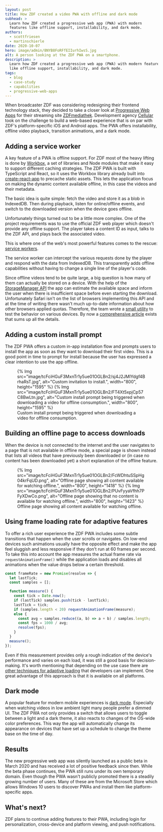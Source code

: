 ```yaml
---
layout: post
title: How ZDF created a video PWA with offline and dark mode
subhead: >
  Learn how ZDF created a progressive web app (PWA) with modern
  features like offline support, installability, and dark mode.
authors:
  - scottfriesen
  - martinschierle
date: 2020-10-07
hero: image/admin/8NYB8FoRFfEIIurhIwsS.jpg
alt: A person looking at the ZDF PWA on a smartphone.
description: >
  Learn how ZDF created a progressive web app (PWA) with modern features
  like offline support, installability, and dark mode.
tags:
  - blog
  - case-study
  - capabilities
  - progressive-web-apps
---
```


When broadcaster ZDF was considering redesigning their frontend technology
stack, they decided to take a closer look at [Progressive Web Apps](/pwa/) for their
streaming site [ZDFmediathek](https://pwa.zdf.de/). Development agency
[Cellular](https://www.cellular.de/) took on the challenge to build a web-based
experience that is on par with ZDF's platform-specific iOS and Android apps. The
PWA offers installability, offline video playback, transition animations, and a
dark mode.

## Adding a service worker

A key feature of a PWA is offline support. For ZDF most of the heavy lifting is done by
[Workbox](/workbox/), a set of libraries
and Node modules that make it easy to support different caching strategies. The
ZDF PWA is built with TypeScript and React, so it uses the Workbox library
already built into
[create-react-app](https://reactjs.org/docs/create-a-new-react-app.html) to
precache static assets. This lets the application focus on making the dynamic
content available offline, in this case the videos and their metadata.

The basic idea is quite simple: fetch the video and store it as a blob in
IndexedDB. Then during playback, listen for online/offline events, and switch to
the downloaded version when the device goes offline.

Unfortunately things turned out to be a little more complex. One of the project
requirements was to use the official ZDF web player which doesn't provide any
offline support. The player takes a content ID as input, talks to the ZDF API,
and plays back the associated video.

This is where one of the web's most powerful features comes to the rescue:
[service workers](/service-worker-mindset/).

The service worker can intercept the various requests done by the player and
respond with the data from IndexedDB. This transparently adds offline
capabilities without having to change a single line of the player's code.

Since offline videos tend to be quite large, a big question is how many of them
can actually be stored on a device. With the help of the [StorageManager
API](/storage-for-the-web/#how-much) the app can estimate the
available space and inform the user when there is insufficient space before even
starting the download. Unfortunately Safari isn't on the list of browsers
implementing this API and at the time of writing there wasn't much up-to-date
information about how other browsers applied quotas. Therefore, the team wrote a
[small utility](https://cellular.github.io/quota) to test the behavior on
various devices. By now a [comprehensive
article](/storage-for-the-web/) exists that sums up all the
details.

## Adding a custom install prompt

The ZDF PWA offers a custom in-app installation flow and prompts users to
install the app as soon as they want to download their first video. This is a
good point in time to prompt for install because the user has expressed a clear intention to
use the app offline.

<figure class="w-figure">
  <div class="w-columns">
    {% Img src="image/tcFciHGuF3MxnTr1y5ue01OGLBn2/sj4J2JMlYdgf4BrhaRsT.jpg", alt="Custom invitation to install.", width="800", height="1595" %}
    {% Img src="image/tcFciHGuF3MxnTr1y5ue01OGLBn2/FT4Xt5xpjCp57C8BwLtn.jpg", alt="Custom install prompt being triggered when downloading a video for offline consumption.", width="800", height="1595" %}
  </div>
  <figcaption class="w-figcaption">Custom install prompt being triggered when downloading a video for offline consumption.</figcaption>
</figure>

## Building an offline page to access downloads

When the device is not connected to the internet and the user navigates to a
page that is not available in offline mode, a special page is shown instead that
lists all videos that have previously been downloaded or (in case no content has
been downloaded yet) a short explanation of the offline feature.

<figure class="w-figure">
  <div class="w-columns">
    {% Img src="image/tcFciHGuF3MxnTr1y5ue01OGLBn2/FcWDhtuSSpHg04krFqUD.png", alt="Offline page showing all content available for watching offline.", width="800", height="1418" %}
    {% Img src="image/tcFciHGuF3MxnTr1y5ue01OGLBn2/PUvFyyaVfhh7PFyXDwCo.png", alt="Offline page showing that no content is available for watching offline.", width="800", height="1423" %}
  </div>
  <figcaption class="w-figcaption">Offline page showing all content available for watching offline.</figcaption>
</figure>

## Using frame loading rate for adaptive features

To offer a rich user experience the ZDF PWA includes some subtle transitions
that happen when the user scrolls or navigates. On low-end devices such
animations usually have the opposite effect and make the app feel sluggish and
less responsive if they don't run at 60 frames per second. To take this into
account the app measures the actual frame rate via `requestAnimationFrame()` while
the application loads and disables all animations when the value drops below a
certain threshold.

```js
const frameRate = new Promise(resolve => {
  let lastTick;
  const samples = [];

  function measure() {
    const tick = Date.now();
    if (lastTick) samples.push(tick - lastTick);
    lastTick = tick;
    if (samples.length < 20) requestAnimationFrame(measure);
    else {
      const avg = samples.reduce((a, b) => a + b) / samples.length;
      const fps = 1000 / avg;
      resolve(fps);
    }
  }
  measure();
});
```

Even if this measurement provides only a rough indication of the device's
performance and varies on each load, it was still a good basis for
decision-making. It's worth mentioning that depending on the use case there are
[other techniques for adaptive loading](/adaptive-loading-with-service-workers/)
that developers can implement. One great advantage of this approach is that it
is available on all platforms.

## Dark mode

A popular feature for modern mobile experiences is
[dark mode](/prefers-color-scheme/).
Especially when
watching videos in low ambient light many people prefer a dimmed UI. The ZDF PWA
not only provides a switch that allows users to toggle between a light and a
dark theme, it also reacts to changes of the OS-wide color preferences. This way
the app will automatically change its appearance on devices that have set up a
schedule to change the theme base on the time of day.

## Results

The new progressive web app was silently launched as a public beta in March 2020
and has received a lot of positive feedback since then. While the beta phase
continues, the PWA still runs under its own temporary domain. Even though the
PWA wasn't publicly promoted there is a steadily growing number of users. Many
of these are from the Microsoft Store which allows Windows 10 users to discover
PWAs and install them like platform-specific apps.

## What's next?

ZDF plans to continue adding features to their PWA, including login for
personalization, cross-device and platform viewing, and push notifications.
